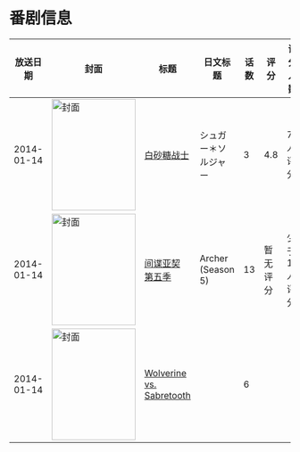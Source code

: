# 番剧信息

|放送日期|封面|标题|日文标题|话数|评分|评分人数|
|---|---|---|---|---|---|---|
|2014-01-14|<img src="https://lain.bgm.tv/pic/cover/c/21/30/91517_iS2Bz.jpg" alt="封面" style="width:150px;height:200px;object-fit:cover;">|[白砂糖战士](https://bangumi.tv/subject/91517)|シュガー＊ソルジャー|3|4.8|74人评分|
|2014-01-14|<img src="https://lain.bgm.tv/pic/cover/c/26/64/126627_nwL2l.jpg" alt="封面" style="width:150px;height:200px;object-fit:cover;">|[间谍亚契 第五季](https://bangumi.tv/subject/126627)|Archer (Season 5)|13|暂无评分|少于10人评分|
|2014-01-14|<img src="https://lain.bgm.tv/pic/cover/c/fd/79/210861_NqXws.jpg" alt="封面" style="width:150px;height:200px;object-fit:cover;">|[Wolverine vs. Sabretooth](https://bangumi.tv/subject/210861)||6|||
